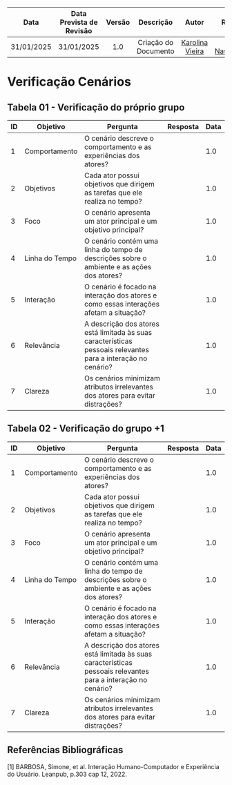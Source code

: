 |    **Data**    | **Data Prevista de Revisão** | **Versão** |        **Descrição**        |                 **Autor**                 |                **Revisor**                 |
|:--------------:|:---------------------------:|:----------:|:---------------------------:|:-----------------------------------------:|:------------------------------------------:|
|  31/01/2025      |        31/01/2025           |    1.0     |     Criação do Documento     | [Karolina Vieira](https://github.com/Karolina91) |  [Paola Nascimento](https://github.com/paolaalim) |

# **Verificação Cenários**

## Tabela 01 - Verificação do próprio grupo

| ID  | Objetivo | Pergunta | Resposta | Data |
|-----|----------|----------|----------|------|
| 1   | Comportamento | O cenário descreve o comportamento e as experiências dos atores? |  | 1.0 |
| 2   | Objetivos | Cada ator possui objetivos que dirigem as tarefas que ele realiza no tempo? |  | 1.0  |
| 3   | Foco | O cenário apresenta um ator principal e um objetivo principal? |  |  1.0 |
| 4   | Linha do Tempo | O cenário contém uma linha do tempo de descrições sobre o ambiente e as ações dos atores? |  |  1.0 |
| 5   | Interação | O cenário é focado na interação dos atores e como essas interações afetam a situação? |  |  1.0 |
| 6   | Relevância | A descrição dos atores está limitada às suas características pessoais relevantes para a interação no cenário? |  |  1.0 |
| 7   | Clareza | Os cenários minimizam atributos irrelevantes dos atores para evitar distrações? |  |   1.0|

## Tabela 02 - Verificação do grupo +1 

| ID  | Objetivo | Pergunta | Resposta | Data |
|-----|----------|----------|----------|------|
| 1   | Comportamento | O cenário descreve o comportamento e as experiências dos atores? |  | 1.0 |
| 2   | Objetivos | Cada ator possui objetivos que dirigem as tarefas que ele realiza no tempo? |  | 1.0  |
| 3   | Foco | O cenário apresenta um ator principal e um objetivo principal? |  |  1.0 |
| 4   | Linha do Tempo | O cenário contém uma linha do tempo de descrições sobre o ambiente e as ações dos atores? |  |  1.0 |
| 5   | Interação | O cenário é focado na interação dos atores e como essas interações afetam a situação? |  |  1.0 |
| 6   | Relevância | A descrição dos atores está limitada às suas características pessoais relevantes para a interação no cenário? |  |  1.0 |
| 7   | Clareza | Os cenários minimizam atributos irrelevantes dos atores para evitar distrações? |  |   1.0|

## Referências Bibliográficas

[1] BARBOSA, Simone, et al. Interação Humano-Computador e Experiência do Usuário. Leanpub, p.303  cap 12, 2022.